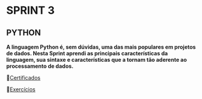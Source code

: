 # SPRINT 3
## PYTHON

**A linguagem Python é, sem dúvidas, uma das mais populares em projetos de dados. Nesta Sprint aprendi as principais características da linguagem, sua sintaxe e características que a tornam tão aderente ao processamento de dados.**

📁[Certificados](CERTIFICADOS/)

📁[Exercícios](EXERCÍCIO/)
